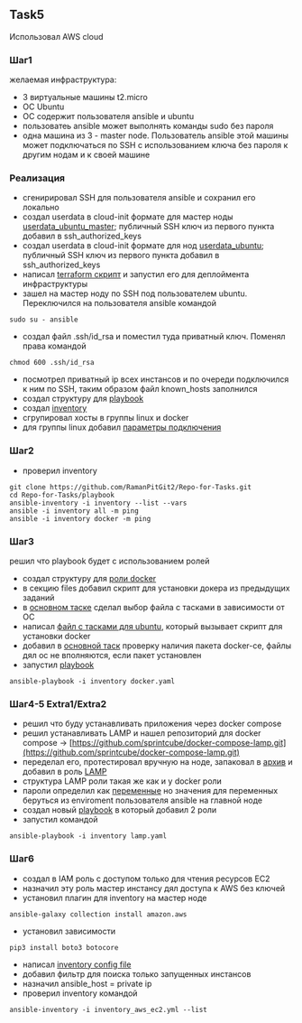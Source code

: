 ## Task5
Использовал AWS cloud 

### Шаг1
желаемая инфраструктура: 
- 3 виртуальные машины t2.micro
- ОС Ubuntu
- ОС содержит пользователя ansible и ubuntu
- пользоватеь ansible может выполнять команды sudo без пароля
- одна машина из 3 - master node. Пользователь ansible этой машины может подключаться по SSH с использованием ключа без пароля к другим нодам и к своей машине 

### Реализация 
- сгенирировал SSH для пользователя ansible и сохранил его локально 
- создал userdata в cloud-init формате для мастер ноды [userdata_ubuntu_master](terraform/userdata_ubuntu_master); публичный SSH ключ из первого пункта добавил в ssh_authorized_keys
- создал userdata в cloud-init формате для нод [userdata_ubuntu](terraform/userdata_ubuntu); публичный SSH ключ из первого пункта добавил в ssh_authorized_keys
- написал [terraform скрипт](terraform) и запустил его для деплоймента инфраструктуры 
- зашел на мастер ноду по SSH под пользователем ubuntu. Переключился на пользователя ansible командой
```
sudo su - ansible
```
- создал файл .ssh/id_rsa и поместил туда приватный ключ. Поменял права командой 
```
chmod 600 .ssh/id_rsa
```
- посмотрел приватный ip всех инстансов и по очереди подключился к ним по SSH, таким образом файл known_hosts заполнился  
- создал структуру для [playbook](playbook)
- создал [inventory](playbook/inventory/hosts.yaml)
- сгрупировал хосты в группы linux и docker 
- для группы linux добавил [параметры подключения](playbook/inventory/group_vars/linux.yaml)

### Шаг2
- проверил inventory
```
git clone https://github.com/RamanPitGit2/Repo-for-Tasks.git
cd Repo-for-Tasks/playbook
ansible-inventory -i inventory --list --vars
ansible -i inventory all -m ping 
ansible -i inventory docker -m ping 
```

### Шаг3
решил что playbook будет с использованием ролей
- создал структуру для [роли docker](playbook/roles/docker/)
- в секцию files добавил скрипт для установки докера из предыдущих заданий 
- в [основном таске](playbook/roles/docker/tasks/main.yml) сделал выбор файла с тасками в зависимости от ОС 
- написал [файл с тасками для ubuntu](playbook/roles/docker/tasks/docker-task-Ubuntu.yml), который вызывает скрипт для установки docker
- добавил в [основной таск](playbook/roles/docker/tasks/main.yml) проверку наличия пакета docker-ce, файлы дял ос не вполняются, если пакет установлен
- запустил [playbook](playbook/docker.yaml)
```
ansible-playbook -i inventory docker.yaml
```

### Шаг4-5 Extra1/Extra2
- решил что буду устанавливать приложения через docker compose
- решил устанавливать LAMP и нашел репозиторий для docker compose -> [https://github.com/sprintcube/docker-compose-lamp.git](https://github.com/sprintcube/docker-compose-lamp.git)
- переделал его, протестировал вручную на ноде, запаковал в [архив](playbook/roles/LAMP/files/LAMP.tgz) и добавил в роль [LAMP](playbook/roles/LAMP)
- структура LAMP роли такая же как и у docker роли
- пароли определил как [переменные](playbook/roles/LAMP/defaults/main.yml) но значения для переменных беруться из enviroment пользователя ansible на главной ноде 
- создал новый [playbook](playbook/lamp.yaml) в который добавил 2 роли 
- запустил командой 
```
ansible-playbook -i inventory lamp.yaml
```

### Шаг6 
- создал в IAM роль с доступом только для чтения ресурсов EC2
- назначил эту роль мастер инстансу дял доступа к AWS без ключей 
- установил плагин для inventory на мастер ноде
```
ansible-galaxy collection install amazon.aws
```
- установил зависимости 
```
pip3 install boto3 botocore
```
- написал [inventory config file](playbook/inventory_aws_ec2.yml)
- добавил фильтр для поиска только запущенных инстансов 
- назначил ansible_host = private ip
- проверил inventory командой 
```
ansible-inventory -i inventory_aws_ec2.yml --list
```